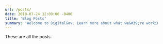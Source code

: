 ```yaml
---
url: /posts/
date: 2018-07-24 12:00:00 -0400
title: 'Blog Posts'
summary: 'Welcome to DigitalGov. Learn more about what we&#39;re working on'
---
```


These are all the posts.
